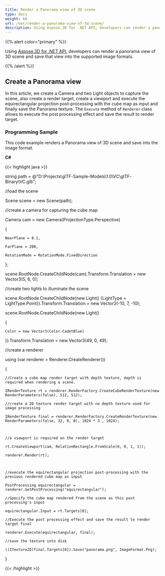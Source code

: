 ```yaml
---
title: Render a Panorama view of 3D scene
type: docs
weight: 60
url: /net/render-a-panorama-view-of-3d-scene/
description: Using Aspose.3D for .NET API, developers can render a panorama view of 3D scene and save that view into the supported image formats.
---
```


{{% alert color="primary" %}}

Using [Aspose.3D for .NET API](https://products.aspose.com/3d/net/), developers can render a panorama view of 3D scene and save that view into the supported image formats.

{{% /alert %}}
## **Create a Panorama view**
In this article, we create a Camera and two Light objects to capture the scene, also create a render target, create a viewport and execute the equirectangular projection post-processing with the cube map as input and finally save the Panorama texture. The `Execute` method of `Renderer` class allows to execute the post processing effect and save the result to render target.
### **Programming Sample**
This code example renders a Panorama view of 3D scene and save into the image format.

**C#**

{{< highlight java >}}

 string path = @"D:\Projects\glTF-Sample-Models\1.0\VC\glTF-Binary\VC.glb";

//load the scene

Scene scene = new Scene(path);

//create a camera for capturing the cube map

Camera cam = new Camera(ProjectionType.Perspective)

{

    NearPlane = 0.1,

    FarPlane = 200,

    RotationMode = RotationMode.FixedDirection

};

scene.RootNode.CreateChildNode(cam).Transform.Translation = new Vector3(5, 6, 0);



//create two lights to illuminate the scene

scene.RootNode.CreateChildNode(new Light() {LightType = LightType.Point}).Transform.Translation = new Vector3(-10, 7, -10);

scene.RootNode.CreateChildNode(new Light()

{

    Color = new Vector3(Color.CadetBlue)

}).Transform.Translation = new Vector3(49, 0, 49);

//create a renderer

using (var renderer = Renderer.CreateRenderer())

{

    //Create a cube map render target with depth texture, depth is required when rendering a scene.

    IRenderTexture rt = renderer.RenderFactory.CreateCubeRenderTexture(new RenderParameters(false), 512, 512);

    //create a 2D texture render target with no depth texture used for image processing

    IRenderTexture final = renderer.RenderFactory.CreateRenderTexture(new RenderParameters(false, 32, 0, 0), 1024 * 3 , 1024);



    //a viewport is required on the render target

    rt.CreateViewport(cam, RelativeRectangle.FromScale(0, 0, 1, 1));

    renderer.Render(rt);



    //execute the equirectangular projection post-processing with the previous rendered cube map as input

    PostProcessing equirectangular = renderer.GetPostProcessing("equirectangular");

    //Specify the cube map rendered from the scene as this post processing's input

    equirectangular.Input = rt.Targets[0];

    //Execute the post processing effect and save the result to render target final

    renderer.Execute(equirectangular, final);

    //save the texture into disk

    ((ITexture2D)final.Targets[0]).Save("panorama.png", ImageFormat.Png);

}

{{< /highlight >}}
